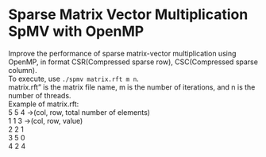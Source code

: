 # Sparse Matrix Vector Multiplication SpMV with OpenMP
Improve the performance of sparse matrix-vector multiplication using OpenMP, in format CSR(Compressed sparse row), CSC(Compressed sparse column). \
To execute, use ```./spmv matrix.rft m n```.\
matrix.rft” is the matrix file name, m is the number of iterations, and n is the number of threads.\
Example of matrix.rft: \
5 5 4 ->(col, row, total number of elements)\
1 1 3 ->(col, row, value)\
2 2 1\
3 5 0\
4 2 4

